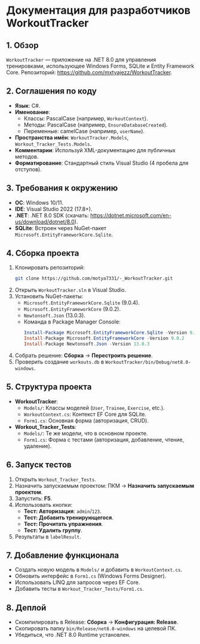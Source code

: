 # Документация для разработчиков WorkoutTracker

## 1. Обзор
`WorkoutTracker` — приложение на .NET 8.0 для управления тренировками, использующее Windows Forms, SQLite и Entity Framework Core. Репозиторий: https://github.com/mxtyajezz/WorkoutTracker.

## 2. Соглашения по коду
- **Язык**: C#.
- **Именование**:
  - Классы: PascalCase (например, `WorkoutContext`).
  - Методы: PascalCase (например, `EnsureDatabaseCreated`).
  - Переменные: camelCase (например, `userName`).
- **Пространства имён**: `WorkoutTracker.Models`, `Workout_Tracker_Tests.Models`.
- **Комментарии**: Используй XML-документацию для публичных методов.
- **Форматирование**: Стандартный стиль Visual Studio (4 пробела для отступов).

## 3. Требования к окружению
- **ОС**: Windows 10/11.
- **IDE**: Visual Studio 2022 (17.8+).
- **.NET**: .NET 8.0 SDK (скачать: https://dotnet.microsoft.com/en-us/download/dotnet/8.0).
- **SQLite**: Встроен через NuGet-пакет `Microsoft.EntityFrameworkCore.Sqlite`.

## 4. Сборка проекта
1. Клонировать репозиторий:
   ```bash
   git clone https://github.com/motya7331/-_WorkoutTracker.git
   ```
2. Открыть `WorkoutTracker.sln` в Visual Studio.
3. Установить NuGet-пакеты:
   - `Microsoft.EntityFrameworkCore.Sqlite` (9.0.4).
   - `Microsoft.EntityFrameworkCore` (9.0.2).
   - `Newtonsoft.Json` (13.0.3).
   - Команда в Package Manager Console:
     ```powershell
     Install-Package Microsoft.EntityFrameworkCore.Sqlite -Version 9.0.4
     Install-Package Microsoft.EntityFrameworkCore -Version 9.0.2
     Install-Package Newtonsoft.Json -Version 13.0.3
     ```
4. Собрать решение: **Сборка** → **Перестроить решение**.
5. Проверить создание `workouts.db` в `WorkoutTracker/bin/Debug/net8.0-windows`.

## 5. Структура проекта
- **WorkoutTracker**:
  - `Models/`: Классы моделей (`User`, `Trainee`, `Exercise`, etc.).
  - `WorkoutContext.cs`: Контекст EF Core для SQLite.
  - `Form1.cs`: Основная форма (авторизация, CRUD).
- **Workout_Tracker_Tests**:
  - `Models/`: Те же модели, что в основном проекте.
  - `Form1.cs`: Форма с тестами (авторизация, добавление, чтение, удаление).

## 6. Запуск тестов
1. Открыть `Workout_Tracker_Tests`.
2. Назначить запускаемым проектом: ПКМ → **Назначить запускаемым проектом**.
3. Запустить: **F5**.
4. Использовать кнопки:
   - **Тест: Авторизация**: `admin`/`123`.
   - **Тест: Добавить тренирующегося**.
   - **Тест: Прочитать упражнения**.
   - **Тест: Удалить группу**.
5. Результаты в `labelResult`.

## 7. Добавление функционала
- Создать новую модель в `Models/` и добавить в `WorkoutContext.cs`.
- Обновить интерфейс в `Form1.cs` (Windows Forms Designer).
- Использовать LINQ для запросов через EF Core.
- Добавить тесты в `Workout_Tracker_Tests/Form1.cs`.

## 8. Деплой
- Скомпилировать в Release: **Сборка** → **Конфигурация: Release**.
- Скопировать папку `bin/Release/net8.0-windows` на целевой ПК.
- Убедиться, что .NET 8.0 Runtime установлен. 